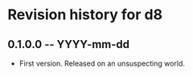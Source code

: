 # Revision history for d8

## 0.1.0.0 -- YYYY-mm-dd

* First version. Released on an unsuspecting world.
